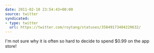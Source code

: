 ```yaml
---
date: 2011-02-10 23:54:43+00:00
source: twitter
syndicated:
- type: twitter
  url: https://twitter.com/roytang/statuses/35849173404229632/
---
```


I'm not sure why it is often so hard to decide to spend $0.99 on the app store!